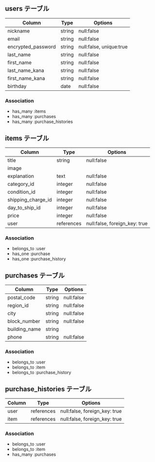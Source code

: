 
## users テーブル
| Column                     | Type         | Options                        |
| -------------------------- | ------------ | ------------------------------ |
| nickname                   | string       | null:false                     |
| email                      | string       | null:false                     |
| encrypted_password         | string       | null:false, unique:true        |
| last_name                  | string       | null:false                     |
| first_name                 | string       | null:false                     |
| last_name_kana             | string       | null:false                     |
| first_name_kana            | string       | null:false                     |
| birthday                   | date         | null:false                     |

### Association

- has_many :items
- has_many :purchases
- has_many :purchase_histories



## items テーブル
| Column              | Type         | Options                        |
| ------------------- | ------------ | ------------------------------ |
| title               | string       | null:false                     |
| image               |              |                                |
| explanation         | text         | null:false                     |
| category_id         | integer      | null:false                     |
| condition_id        | integer      | null:false                     |
| shipping_charge_id  | integer      | null:false                     |
| day_to_ship_id      | integer      | null:false                     |
| price               | integer      | null:false                     |
| user                | references   | null:false, foreign_key: true  |

### Association

- belongs_to :user
- has_one :purchase
- has_one :purchase_history


## purchases テーブル
| Column            | Type         | Options                        |
| ----------------- | ------------ | ------------------------------ |
| postal_code       | string       | null:false                     |
| region_id         | string       | null:false                     |
| city              | string       | null:false                     |
| block_number      | string       | null:false                     |
| building_name     | string       |                                |
| phone             | string       | null:false                     |


### Association

- belongs_to :user
- belongs_to :item
- belongs_to :purchase_history


## purchase_histories テーブル
| Column               | Type         | Options                        |
| -------------------- | ------------ | ------------------------------ |
| user                 | references   | null:false, foreign_key: true  |
| item                 | references   | null:false, foreign_key: true  |

### Association

- belongs_to :user
- belongs_to :item
- has_many :purchases


<!-- 
型	意味
string	文字列(1〜255文字)
text	長い文字列(1〜4294967296文字)
integer	整数（4バイト）
bigint	整数(8バイト)
float	浮動小数
decimal	精度の高い小数
numeric	数値
datetime	日時
timestamp	タイムスタンプ
time	時間
date	日付
binary	バイナリデータ
boolean	真偽値型 -->
